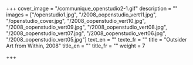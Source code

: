 +++
cover_image = "/communique_openstudio2-1.gif"
description = ""
images = ["/openstudio1.jpg", "/2008_oopenstudio_vert11.jpg", "/openstudio_cover.jpg", "/2008_oopenstudio_vert10.jpg", "/2008_oopenstudio_vert09.jpg", "/2008_oopenstudio_vert08.jpg", "/2008_oopenstudio_vert07.jpg", "/2008_oopenstudio_vert06.jpg", "/2008_oopenstudio_vert05.jpg"]
text_en = ""
texte_fr = ""
title = "Outsider Art from Within, 2008"
title_en = ""
title_fr = ""
weight = 7

+++
